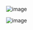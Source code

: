 ![image](https://github.com/user-attachments/assets/db5e4d93-b23e-431a-add9-4a3bf6d96a8d)

![image](https://github.com/user-attachments/assets/8fd21501-ae5b-4b82-b7a6-b02e75480004)
